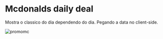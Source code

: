 # Mcdonalds daily deal
 Mostra o classico do dia dependendo do dia. Pegando a data no client-side.
 
 ![promomc](https://user-images.githubusercontent.com/82395681/120000714-7cda6d80-bfa9-11eb-93e3-0df364741a68.png)
